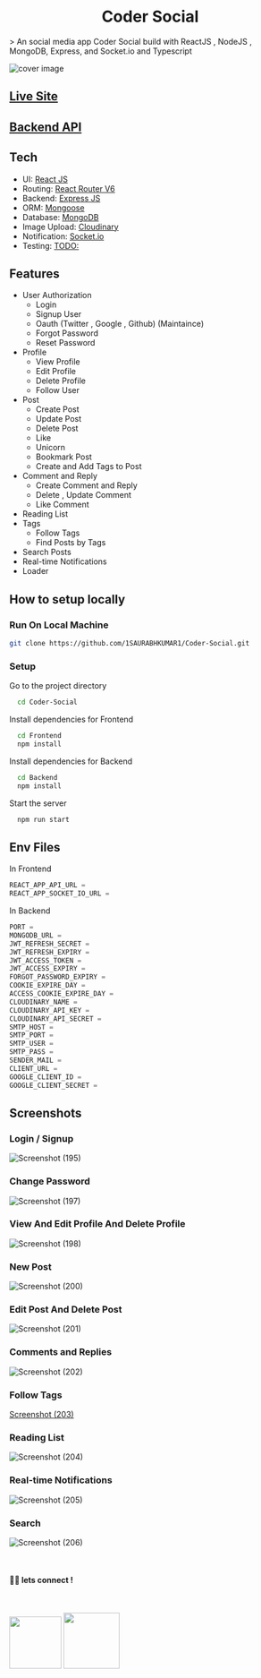 <h1 align="center">
  <br>
  <b>Coder Social</b>
  <br>
</h1>
> An social media app Coder Social build with ReactJS , NodeJS , MongoDB, Express, and Socket.io and Typescript

![cover image](https://user-images.githubusercontent.com/68764149/172044034-ff6fe791-3ec1-4da5-a037-b9dfefb245d3.png)

## [Live Site](https://coder-social.vercel.app)

## [Backend API](https://coder-social.herokuapp.com)

## Tech

-   UI: [React JS](https://reactjs.org/)
-   Routing: [React Router V6](https://reactrouter.com)
-   Backend: [Express JS](https://expressjs.com)
-   ORM: [Mongoose](https://mongoosejs.com/)
-   Database: [MongoDB](https://www.mongodb.com/)
-   Image Upload: [Cloudinary](https://cloudinary.com/)
-   Notification: [Socket.io](https://socket.io/)
-   Testing: [TODO:](z)

## Features

-   User Authorization
    -   Login
    -   Signup User
    -   Oauth (Twitter , Google , Github) (Maintaince)
    -   Forgot Password
    -   Reset Password
-   Profile
    -   View Profile
    -   Edit Profile
    -   Delete Profile
    -   Follow User
-   Post
    -   Create Post
    -   Update Post
    -   Delete Post
    -   Like
    -   Unicorn
    -   Bookmark Post
    -   Create and Add Tags to Post
-   Comment and Reply
    -   Create Comment and Reply
    -   Delete , Update Comment
    -   Like Comment
-   Reading List
-   Tags
    -   Follow Tags
    -   Find Posts by Tags
-   Search Posts
-   Real-time Notifications
-   Loader

## How to setup locally

### Run On Local Machine

```bash
git clone https://github.com/1SAURABHKUMAR1/Coder-Social.git
```

### Setup

Go to the project directory

```bash
  cd Coder-Social
```

Install dependencies for Frontend

```bash
  cd Frontend
  npm install
```

Install dependencies for Backend

```bash
  cd Backend
  npm install
```

Start the server

```bash
  npm run start
```

## Env Files

In Frontend

```js
REACT_APP_API_URL =
REACT_APP_SOCKET_IO_URL =
```

In Backend

```js
PORT =
MONGODB_URL =
JWT_REFRESH_SECRET =
JWT_REFRESH_EXPIRY =
JWT_ACCESS_TOKEN =
JWT_ACCESS_EXPIRY =
FORGOT_PASSWORD_EXPIRY =
COOKIE_EXPIRE_DAY =
ACCESS_COOKIE_EXPIRE_DAY =
CLOUDINARY_NAME =
CLOUDINARY_API_KEY =
CLOUDINARY_API_SECRET =
SMTP_HOST =
SMTP_PORT =
SMTP_USER =
SMTP_PASS =
SENDER_MAIL =
CLIENT_URL =
GOOGLE_CLIENT_ID =
GOOGLE_CLIENT_SECRET =
```

## Screenshots

### Login / Signup

![Screenshot (195)](https://user-images.githubusercontent.com/68764149/172044082-bbe6938d-81c8-4bc2-9b82-0bc07b81cbf7.png)

### Change Password

![Screenshot (197)](https://user-images.githubusercontent.com/68764149/172044125-a9c042c1-592d-4fe5-9b31-7465db6493d1.png)

### View And Edit Profile And Delete Profile

![Screenshot (198)](https://user-images.githubusercontent.com/68764149/172044141-fae4559d-7029-4dca-9094-ee940f522cfc.png)

### New Post

![Screenshot (200)](https://user-images.githubusercontent.com/68764149/172044171-05791ea7-f46b-4606-82f4-568a5f8bbcf0.png)

### Edit Post And Delete Post

![Screenshot (201)](https://user-images.githubusercontent.com/68764149/172044183-7c15ed79-03ee-4f11-843d-b08eb59dfd9c.png)

### Comments and Replies

![Screenshot (202)](https://user-images.githubusercontent.com/68764149/172044271-aaa183a1-81fc-424c-bacf-ff5a9937a234.png)

### Follow Tags

[Screenshot (203)](https://user-images.githubusercontent.com/68764149/172044447-03bb90af-2472-4885-8c34-5c2e9e893ff9.png)

### Reading List

![Screenshot (204)](https://user-images.githubusercontent.com/68764149/172044460-0d8df14f-001a-4ccc-a991-97dffff0c1cb.png)

### Real-time Notifications

![Screenshot (205)](https://user-images.githubusercontent.com/68764149/172044470-59577991-dd3e-4328-b408-202830dc4938.png)

### Search

![Screenshot (206)](https://user-images.githubusercontent.com/68764149/172044482-6e97feda-e636-4cfb-8ebf-0b50c35cd175.png)

<br>

#### 👨‍💻 lets connect !

<br>

<a href="https://www.twitter.com/1SAURABHKUMAR1"><img src="https://img.shields.io/badge/Twitter-1DA1F2?style=for-the-badge&logo=twitter&logoColor=white" width="93px"/></a>
<a href="https://www.linkedin.com/in/1saurabhkumar1/"><img src="https://img.shields.io/badge/LinkedIn-0077B5?style=for-the-badge&logo=linkedin&logoColor=white" width="100px"/></a>
